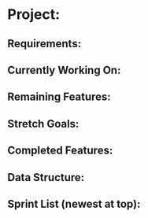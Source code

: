 # Project:



## Requirements:



## Currently Working On:



## Remaining Features:



## Stretch Goals:



## Completed Features:



## Data Structure:


## Sprint List (newest at top):

